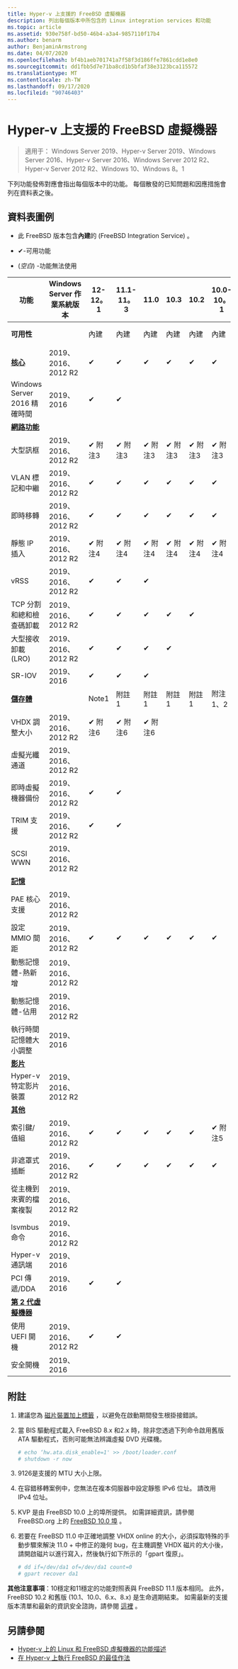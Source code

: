 ```yaml
---
title: Hyper-v 上支援的 FreeBSD 虛擬機器
description: 列出每個版本中所包含的 Linux integration services 和功能
ms.topic: article
ms.assetid: 930e758f-bd50-46b4-a3a4-9857110f17b4
ms.author: benarm
author: BenjaminArmstrong
ms.date: 04/07/2020
ms.openlocfilehash: bf4b1aeb701741a7f58f3d186ffe7861cdd1e8e0
ms.sourcegitcommit: dd1fbb5d7e71ba8cd1b5bfaf38e3123bca115572
ms.translationtype: MT
ms.contentlocale: zh-TW
ms.lasthandoff: 09/17/2020
ms.locfileid: "90746403"
---
```

# <a name="supported-freebsd-virtual-machines-on-hyper-v"></a>Hyper-v 上支援的 FreeBSD 虛擬機器

>適用于： Windows Server 2019、Hyper-v Server 2019、Windows Server 2016、Hyper-v Server 2016、Windows Server 2012 R2、Hyper-v Server 2012 R2、Windows 10、Windows 8。1

下列功能發佈對應會指出每個版本中的功能。 每個散發的已知問題和因應措施會列在資料表之後。

## <a name="table-legend"></a>資料表圖例

* 此 FreeBSD 版本包含**內建**的 (FreeBSD Integration Service) 。

* &#10004;-可用功能

*  (*空白*) -功能無法使用

|**功能**|**Windows Server 作業系統版本**|**12-12。1**|**11.1-11。3**|**11.0**|**10.3**|**10.2**|**10.0-10。1**|**9.1-9.3、8。4**|
|-|-|-|-|-|-|-|-|-|
|**可用性**||內建|內建|內建|內建|內建|內建|[連接埠](https://svnweb.freebsd.org/ports/branches/2015Q1/emulators/hyperv-is/) |
|**[核心](Feature-Descriptions-for-Linux-and-FreeBSD-virtual-machines-on-Hyper-V.md#core)**|2019、2016、2012 R2|&#10004;|&#10004;|&#10004;|&#10004;|&#10004;|&#10004;|&#10004;|
|Windows Server 2016 精確時間|2019、2016|&#10004;|&#10004;||||||
|**[網路功能](Feature-Descriptions-for-Linux-and-FreeBSD-virtual-machines-on-Hyper-V.md#networking)**||||||||
|大型訊框|2019、2016、2012 R2|&#10004; 附注3|&#10004; 附注3|&#10004; 附注3|&#10004; 附注3|&#10004; 附注3|&#10004; 附注3|&#10004; 附注3|
|VLAN 標記和中繼|2019、2016、2012 R2|&#10004;|&#10004;|&#10004;|&#10004;|&#10004;|&#10004;|&#10004;|
|即時移轉|2019、2016、2012 R2|&#10004;|&#10004;|&#10004;|&#10004;|&#10004;|&#10004;|&#10004;|
|靜態 IP 插入|2019、2016、2012 R2|&#10004; 附注4|&#10004; 附注4|&#10004; 附注4|&#10004; 附注4|&#10004; 附注4|&#10004; 附注4|&#10004;|
|vRSS|2019、2016、2012 R2|&#10004;|&#10004;|&#10004;|||||
|TCP 分割和總和檢查碼卸載|2019、2016、2012 R2|&#10004;|&#10004;|&#10004;|&#10004;|&#10004;|||
|大型接收卸載 (LRO) |2019、2016、2012 R2|&#10004;|&#10004;|&#10004;|&#10004;||||
|SR-IOV|2019、2016|&#10004;|&#10004;|&#10004;|||||
|**[儲存體](Feature-Descriptions-for-Linux-and-FreeBSD-virtual-machines-on-Hyper-V.md#storage)**||Note1|附註 1|附註 1|附註 1|附註 1|附注1、2|附注1、2|
|VHDX 調整大小|2019、2016、2012 R2|&#10004; 附注6|&#10004; 附注6|&#10004; 附注6|||||
|虛擬光纖通道|2019、2016、2012 R2||||||||
|即時虛擬機器備份|2019、2016、2012 R2|&#10004;|&#10004;||||||
|TRIM 支援|2019、2016、2012 R2|&#10004;|&#10004;||||||
|SCSI WWN|2019、2016、2012 R2||||||||
|**[記憶](Feature-Descriptions-for-Linux-and-FreeBSD-virtual-machines-on-Hyper-V.md#memory)**|||||||||
|PAE 核心支援|2019、2016、2012 R2||||||||
|設定 MMIO 間距|2019、2016、2012 R2|&#10004;|&#10004;|&#10004;|&#10004;|&#10004;|&#10004;|&#10004;|
|動態記憶體-熱新增|2019、2016、2012 R2||||||||
|動態記憶體-佔用|2019、2016、2012 R2||||||||
|執行時間記憶體大小調整|2019、2016||||||||
|**[影片](Feature-Descriptions-for-Linux-and-FreeBSD-virtual-machines-on-Hyper-V.md#video)**|||||||||
|Hyper-v 特定影片裝置|2019、2016、2012 R2||||||||
|**[其他](Feature-Descriptions-for-Linux-and-FreeBSD-virtual-machines-on-Hyper-V.md#miscellaneous)**|||||||||
|索引鍵/值組|2019、2016、2012 R2|&#10004;|&#10004;|&#10004;|&#10004;|&#10004;|&#10004; 附注5|&#10004;|
|非遮罩式插斷|2019、2016、2012 R2|&#10004;|&#10004;|&#10004;|&#10004;|&#10004;|&#10004;|&#10004;|
|從主機到來賓的檔案複製|2019、2016、2012 R2||||||||
|lsvmbus 命令|2019、2016、2012 R2||||||||
|Hyper-v 通訊端|2019、2016||||||||
|PCI 傳遞/DDA|2019、2016|&#10004;|&#10004;||||||
|**[第 2 代虛擬機器](Feature-Descriptions-for-Linux-and-FreeBSD-virtual-machines-on-Hyper-V.md#generation-2-virtual-machines)**|||||||||
|使用 UEFI 開機|2019、2016、2012 R2|&#10004;|&#10004;||||||
|安全開機|2019、2016||||||||

## <a name="notes"></a><a name="BKMK_notes"></a>附註

1. 建議您為 [磁片裝置加上標籤]( https://www.freebsd.org/doc/handbook/geom-glabel.html) ，以避免在啟動期間發生根掛接錯誤。

2. 當 BIS 驅動程式載入 FreeBSD 8.x 和2.x 時，除非您透過下列命令啟用舊版 ATA 驅動程式，否則可能無法辨識虛擬 DVD 光碟機。
    ```sh
    # echo ‘hw.ata.disk_enable=1' >> /boot/loader.conf
    # shutdown -r now
    ```

3. 9126是支援的 MTU 大小上限。

4. 在容錯移轉案例中，您無法在複本伺服器中設定靜態 IPv6 位址。 請改用 IPv4 位址。

5. KVP 是由 FreeBSD 10.0 上的埠所提供。 如需詳細資訊，請參閱 FreeBSD.org 上的 [FreeBSD 10.0 埠](https://svnweb.freebsd.org/ports/branches/2015Q1/emulators/hyperv-is/) 。

6. 若要在 FreeBSD 11.0 中正確地調整 VHDX online 的大小，必須採取特殊的手動步驟來解決 11.0 + 中修正的幾何 bug，在主機調整 VHDX 磁片的大小後，請開啟磁片以進行寫入，然後執行如下所示的「gpart 復原」。
    ```sh
    # dd if=/dev/da1 of=/dev/da1 count=0
    # gpart recover da1
    ```

**其他注意事項**：10穩定和11穩定的功能對照表與 FreeBSD 11.1 版本相同。 此外，FreeBSD 10.2 和舊版 (10.1、10.0、6.x、8.x) 是生命週期結束。 如需最新的支援版本清單和最新的資訊安全諮詢，請參閱 [這裡](https://security.freebsd.org/) 。

## <a name="see-also"></a>另請參閱

* [Hyper-v 上的 Linux 和 FreeBSD 虛擬機器的功能描述](Feature-Descriptions-for-Linux-and-FreeBSD-virtual-machines-on-Hyper-V.md)
* [在 Hyper-v 上執行 FreeBSD 的最佳作法](Best-practices-for-running-FreeBSD-on-Hyper-V.md)

